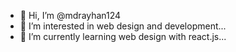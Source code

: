 - 👋 Hi, I’m @mdrayhan124
- 👀 I’m interested in web design and development...
- 🌱 I’m currently learning web design with react.js...

